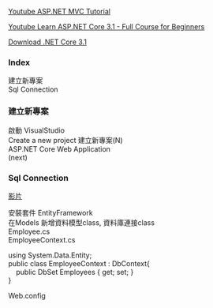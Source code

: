 
[Youtube ASP.NET MVC Tutorial](https://www.youtube.com/watch?v=-pzwRwYlXMw&list=PL6n9fhu94yhVm6S8I2xd6nYz2ZORd7X2v&ab_channel=kudvenkat)  

[Youtube Learn ASP.NET Core 3.1 - Full Course for Beginners](https://www.youtube.com/watch?v=C5cnZ-gZy2I&ab_channel=freeCodeCamp.org)  


[Download .NET Core 3.1](https://dotnet.microsoft.com/download/dotnet/3.1)  


### Index  
建立新專案  
Sql Connection  




### 建立新專案  

啟動 VisualStudio  
Create a new project 建立新專案(N)  
ASP.NET Core Web Application  
(next)  


### Sql Connection  

[影片](https://youtu.be/Lrr66APUwBk?list=PL6n9fhu94yhVm6S8I2xd6nYz2ZORd7X2v&t=114)  

安裝套件 EntityFramework  
在Models 新增資料模型class, 資料庫連接class  
Employee.cs  
EmployeeContext.cs  

using System.Data.Entity;  
public class EmployeeContext : DbContext{  
&nbsp; &nbsp; public DbSet<Employee> Employees { get; set; }  
}  

Web.config  
<connectionStrings>  
<add name="EmployeeContext" connectionString="server=.; database=Sample; integrated security=SSPI" providerName="System.Data.SqlClient"/>
</connectionStrings>  

